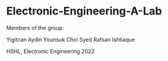 # Electronic-Engineering-A-Lab

Members of the group:

Yigitcan Aydin
Younsuk Choi
Syed Rafsan Ishtiaque


HSHL, Electronic Engineering 2022
